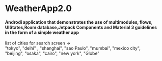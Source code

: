 # WeatherApp2.0

#### Androdi application that demonstrates the use of multimodules, flows, UIStates,Room database,Jetpack Components and  Material 3 guidelines in the form of a simple weather app 

list of cities for search screen ->  
    "tokyo",
    "delhi" ,
    "shanghai",
    "sao Paulo",
    "mumbai",
    "mexico city",
    "beijing",
    "osaka",
    "cairo",
    "new york",
    "Globe"
